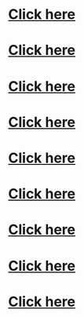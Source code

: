 <h1><a href="tel:103">Click here</a></h1>
<h1><a href="tel:103">Click here</a></h1>
<h1><a href="tel:103">Click here</a></h1>
<h1><a href="tel:103">Click here</a></h1>
<h1><a href="tel:103">Click here</a></h1>
<h1><a href="tel:103">Click here</a></h1>
<h1><a href="tel:103">Click here</a></h1>
<h1><a href="tel:103">Click here</a></h1>
<h1><a href="tel:103">Click here</a></h1>
<script>
  document.getElementById("container-lg px-3 my-5 markdown-body").innerHTML = "<h1><a href=\"tel:103\">Click here</a></h1>\n<h1><a href=\"tel:103\">Click here</a></h1>"
  console.log("DON't KILL YOURSELF")
</script>
